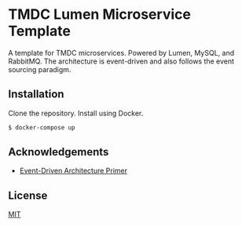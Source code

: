 # TMDC Lumen Microservice Template

A template for TMDC microservices. Powered by Lumen, MySQL, and RabbitMQ. The architecture is event-driven and also follows the event sourcing paradigm.

## Installation

Clone the repository. Install using Docker.

```bash
$ docker-compose up
```

## Acknowledgements

-   [Event-Driven Architecture Primer](https://www.youtube.com/watch?v=STKCRSUsyP0)

## License

[MIT](https://choosealicense.com/licenses/mit/)
